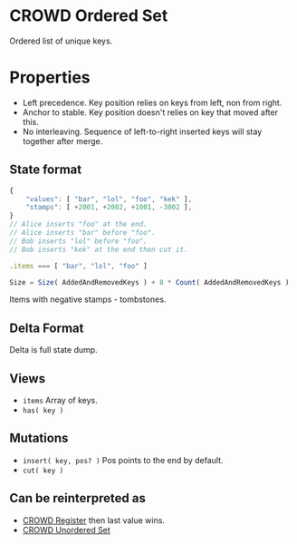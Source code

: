 # CROWD Ordered Set

Ordered list of unique keys.

# Properties

- Left precedence. Key position relies on keys from left, non from right.
- Anchor to stable. Key position doesn't relies on key that moved after this.
- No interleaving. Sequence of left-to-right inserted keys will stay together after merge.

## State format

```javascript
{
	"values": [ "bar", "lol", "foo", "kek" ],
	"stamps": [ +2001, +2002, +1001, -3002 ],
}
// Alice inserts "foo" at the end.
// Alice inserts "bar" before "foo".
// Bob inserts "lol" before "foo".
// Bob inserts "kek" at the end then cut it.

.items === [ "bar", "lol", "foo" ]

Size = Size( AddedAndRemovedKeys ) + 8 * Count( AddedAndRemovedKeys )
```

Items with negative stamps - tombstones.

## Delta Format

Delta is full state dump.

## Views

- `items` Array of keys.
- `has( key )`

## Mutations

- `insert( key, pos? )` Pos points to the end by default.
- `cut( key )`

## Can be reinterpreted as

- [CROWD Register](../reg) then last value wins.
- [CROWD Unordered Set](../set)
